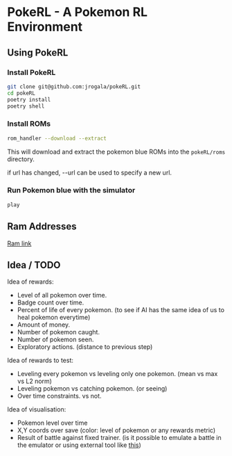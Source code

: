 # PokeRL - A Pokemon RL Environment

## Using PokeRL

### Install PokeRL

```bash
git clone git@github.com:jrogala/pokeRL.git
cd pokeRL
poetry install
poetry shell
```

### Install ROMs

```bash
rom_handler --download --extract
```

This will download and extract the pokemon blue ROMs into the `pokeRL/roms` directory.

if url has changed, --url can be used to specify a new url.

### Run Pokemon blue with the simulator

```bash
play
```

## Ram Addresses

[Ram link](https://datacrystal.romhacking.net/wiki/Pok%C3%A9mon_Red/Blue:RAM_map#Saved_data_(SRAM))

## Idea / TODO

Idea of rewards:

- Level of all pokemon over time.
- Badge count over time.
- Percent of life of every pokemon. (to see if AI has the same idea of us to heal pokemon everytime)
- Amount of money.
- Number of pokemon caught.
- Number of pokemon seen.
- Exploratory actions. (distance to previous step)

Idea of rewards to test:

- Leveling every pokemon vs leveling only one pokemon. (mean vs max vs L2 norm)
- Leveling pokemon vs catching pokemon. (or seeing)
- Over time constraints. vs not.

Idea of visualisation:

- Pokemon level over time
- X,Y coords over save (color: level of pokemon or any rewards metric)
- Result of battle against fixed trainer. (is it possible to emulate a battle in the emulator or using external tool like [this](https://pypi.org/project/poke-battle-sim/))
